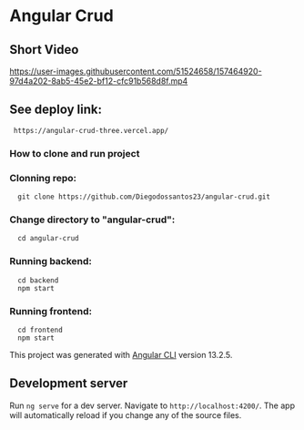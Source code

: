 # Angular Crud

## Short Video
https://user-images.githubusercontent.com/51524658/157464920-97d4a202-8ab5-45e2-bf12-cfc91b568d8f.mp4

## See deploy link:
```console
 https://angular-crud-three.vercel.app/
```

### How to clone and run project

### Clonning repo:
```console
  git clone https://github.com/Diegodossantos23/angular-crud.git 
```

### Change directory to "angular-crud":
```console
  cd angular-crud
```

### Running backend:
```console
  cd backend
  npm start
```

### Running frontend:

```console
  cd frontend
  npm start
```

This project was generated with [Angular CLI](https://github.com/angular/angular-cli) version 13.2.5.

## Development server

Run `ng serve` for a dev server. Navigate to `http://localhost:4200/`. The app will automatically reload if you change any of the source files.


